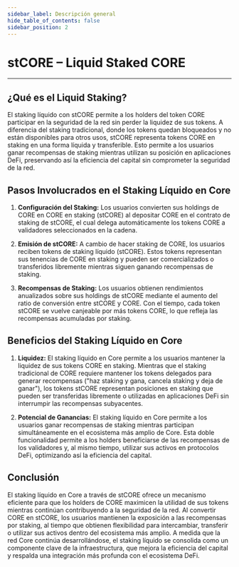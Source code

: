 ```yaml
---
sidebar_label: Descripción general
hide_table_of_contents: false
sidebar_position: 2
---
```


# stCORE – Liquid Staked CORE

---

## ¿Qué es el Liquid Staking?

El staking líquido con stCORE permite a los holders del token CORE participar en la seguridad de la red sin perder la liquidez de sus tokens. A diferencia del staking tradicional, donde los tokens quedan bloqueados y no están disponibles para otros usos, stCORE representa tokens CORE en staking en una forma líquida y transferible. Esto permite a los usuarios ganar recompensas de staking mientras utilizan su posición en aplicaciones DeFi, preservando así la eficiencia del capital sin comprometer la seguridad de la red.

## Pasos Involucrados en el Staking Líquido en Core

1. **Configuración del Staking:** Los usuarios convierten sus holdings de CORE en CORE en staking (stCORE) al depositar CORE en el contrato de staking de stCORE, el cual delega automáticamente los tokens CORE a validadores seleccionados en la cadena.

2. **Emisión de stCORE:** A cambio de hacer staking de CORE, los usuarios reciben tokens de staking líquido (stCORE). Estos tokens representan sus tenencias de CORE en staking y pueden ser comercializados o transferidos libremente mientras siguen ganando recompensas de staking.

3. **Recompensas de Staking:** Los usuarios obtienen rendimientos anualizados sobre sus holdings de stCORE mediante el aumento del ratio de conversión entre stCORE y CORE. Con el tiempo, cada token stCORE se vuelve canjeable por más tokens CORE, lo que refleja las recompensas acumuladas por staking.

## Beneficios del Staking Líquido en Core

1. **Liquidez:** El staking líquido en Core permite a los usuarios mantener la liquidez de sus tokens CORE en staking. Mientras que el staking tradicional de CORE requiere mantener los tokens delegados para generar recompensas ("haz staking y gana, cancela staking y deja de ganar"), los tokens stCORE representan posiciones en staking que pueden ser transferidas libremente o utilizadas en aplicaciones DeFi sin interrumpir las recompensas subyacentes.

2. **Potencial de Ganancias:** El staking líquido en Core permite a los usuarios ganar recompensas de staking mientras participan simultáneamente en el ecosistema más amplio de Core. Esta doble funcionalidad permite a los holders beneficiarse de las recompensas de los validadores y, al mismo tiempo, utilizar sus activos en protocolos DeFi, optimizando así la eficiencia del capital.

## Conclusión

El staking líquido en Core a través de stCORE ofrece un mecanismo eficiente para que los holders de CORE maximicen la utilidad de sus tokens mientras continúan contribuyendo a la seguridad de la red. Al convertir CORE en stCORE, los usuarios mantienen la exposición a las recompensas por staking, al tiempo que obtienen flexibilidad para intercambiar, transferir o utilizar sus activos dentro del ecosistema más amplio. A medida que la red Core continúa desarrollándose, el staking líquido se consolida como un componente clave de la infraestructura, que mejora la eficiencia del capital y respalda una integración más profunda con el ecosistema DeFi.
